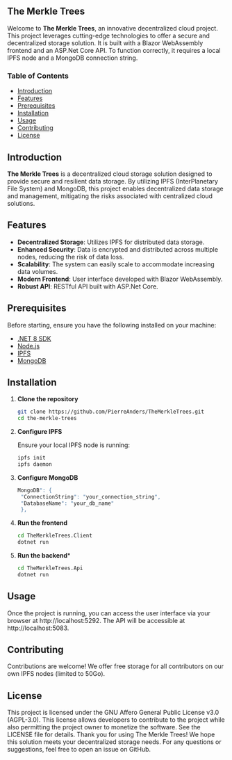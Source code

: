 ## The Merkle Trees

Welcome to **The Merkle Trees**, an innovative decentralized cloud project. This project leverages cutting-edge
technologies to offer a secure and decentralized storage solution. It is built with a Blazor WebAssembly frontend and an
ASP.Net Core API. To function correctly, it requires a local IPFS node and a MongoDB connection string.

### Table of Contents

- [Introduction](#introduction)
- [Features](#features)
- [Prerequisites](#prerequisites)
- [Installation](#installation)
- [Usage](#usage)
- [Contributing](#contributing)
- [License](#license)

## Introduction

**The Merkle Trees** is a decentralized cloud storage solution designed to provide secure and resilient data storage. By
utilizing IPFS (InterPlanetary File System) and MongoDB, this project enables decentralized data storage and management,
mitigating the risks associated with centralized cloud solutions.

## Features

- **Decentralized Storage**: Utilizes IPFS for distributed data storage.
- **Enhanced Security**: Data is encrypted and distributed across multiple nodes, reducing the risk of data loss.
- **Scalability**: The system can easily scale to accommodate increasing data volumes.
- **Modern Frontend**: User interface developed with Blazor WebAssembly.
- **Robust API**: RESTful API built with ASP.Net Core.

## Prerequisites

Before starting, ensure you have the following installed on your machine:

- [.NET 8 SDK](https://dotnet.microsoft.com/download/dotnet/8.0)
- [Node.js](https://nodejs.org/)
- [IPFS](https://ipfs.io/)
- [MongoDB](https://www.mongodb.com/)

## Installation

1. **Clone the repository**

   ```bash
   git clone https://github.com/PierreAnders/TheMerkleTrees.git
   cd the-merkle-trees
   ```

2. **Configure IPFS**

   Ensure your local IPFS node is running:
   ```bash
   ipfs init
   ipfs daemon
   ```

3. **Configure MongoDB**
     ```bash
     MongoDB": {
      "ConnectionString": "your_connection_string",
      "DatabaseName": "your_db_name"
      },
      ```

4. **Run the frontend**
   ```bash
   cd TheMerkleTrees.Client
   dotnet run
   ```
5. **Run the backend***
   ```bash
   cd TheMerkleTrees.Api
   dotnet run
   ```

## Usage
Once the project is running, you can access the user interface via your browser at http://localhost:5292. The API will be accessible at http://localhost:5083.

## Contributing

Contributions are welcome! We offer free storage for all contributors on our own IPFS nodes (limited to 50Go).

## License

This project is licensed under the GNU Affero General Public License v3.0 (AGPL-3.0). This license allows developers to contribute to the project while also permitting the project owner to monetize the software. See the LICENSE file for details. Thank you for using The Merkle Trees! We hope this solution meets your decentralized storage needs. For any questions or suggestions, feel free to open an issue on GitHub.